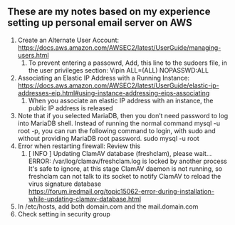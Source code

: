 ## These are my  notes based on my experience setting up personal email server on AWS
1. Create an Alternate User Account: https://docs.aws.amazon.com/AWSEC2/latest/UserGuide/managing-users.html
	1. To prevent entering a passowrd, Add, this line to the sudoers file, in the user privileges section:
		Vipin ALL=(ALL) NOPASSWD:ALL
2. Associating an Elastic IP Address with a Running Instance: https://docs.aws.amazon.com/AWSEC2/latest/UserGuide/elastic-ip-addresses-eip.html#using-instance-addressing-eips-associating
	1. When you associate an elastic IP address with an instance, the public IP address is released
3. Note that if you selected MariaDB, then you don’t need password to log into MariaDB shell. Instead of running the normal command mysql -u root -p, you can run the following command to login, with sudo and without providing MariaDB root password.
		sudo mysql -u root
4. Error when restarting firewall: Review this
	1. [ INFO ] Updating ClamAV database (freshclam), please wait...<br/>
	ERROR: /var/log/clamav/freshclam.log is locked by another process<br/>
	It's safe to ignore, at this stage ClamAV daemon is not running, so freshclam can not talk to its socket to notify ClamAV to reload the virus signature database<br/>
	https://forum.iredmail.org/topic15062-error-during-installation-while-updating-clamav-database.html
5. In /etc/hosts, add both domain.com and the mail.domain.com
6. Check setting in security group
